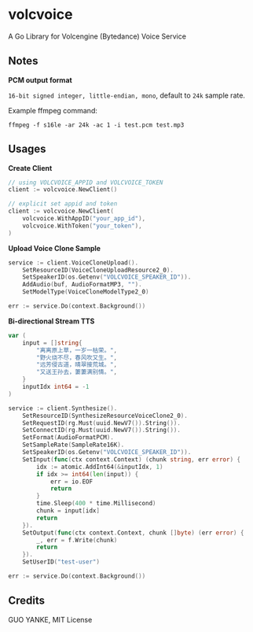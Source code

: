 # volcvoice

A Go Library for Volcengine (Bytedance) Voice Service

## Notes

**PCM output format**

`16-bit signed integer, little-endian, mono`, default to `24k` sample rate.

Example ffmpeg command:

```
ffmpeg -f s16le -ar 24k -ac 1 -i test.pcm test.mp3
```

## Usages

**Create Client**

```go
// using VOLCVOICE_APPID and VOLCVOICE_TOKEN
client := volcvoice.NewClient()

// explicit set appid and token
client := volcvoice.NewClient(
    volcvoice.WithAppID("your_app_id"),
    volcvoice.WithToken("your_token"),
)
```

**Upload Voice Clone Sample**

```go
service := client.VoiceCloneUpload().
	SetResourceID(VoiceCloneUploadResource2_0).
	SetSpeakerID(os.Getenv("VOLCVOICE_SPEAKER_ID")).
	AddAudio(buf, AudioFormatMP3, "").
	SetModelType(VoiceCloneModelType2_0)

err := service.Do(context.Background())
```

**Bi-directional Stream TTS**

```go
var (
	input = []string{
		"离离原上草，一岁一枯荣。",
		"野火烧不尽，春风吹又生。",
		"远芳侵古道，晴翠接荒城。",
		"又送王孙去，萋萋满别情。",
	}
	inputIdx int64 = -1
)

service := client.Synthesize().
	SetResourceID(SynthesizeResourceVoiceClone2_0).
	SetRequestID(rg.Must(uuid.NewV7()).String()).
	SetConnectID(rg.Must(uuid.NewV7()).String()).
	SetFormat(AudioFormatPCM).
	SetSampleRate(SampleRate16K).
	SetSpeakerID(os.Getenv("VOLCVOICE_SPEAKER_ID")).
	SetInput(func(ctx context.Context) (chunk string, err error) {
		idx := atomic.AddInt64(&inputIdx, 1)
		if idx >= int64(len(input)) {
			err = io.EOF
			return
		}
		time.Sleep(400 * time.Millisecond)
		chunk = input[idx]
		return
	}).
	SetOutput(func(ctx context.Context, chunk []byte) (err error) {
		_, err = f.Write(chunk)
		return
	}).
	SetUserID("test-user")

err := service.Do(context.Background())
```

## Credits

GUO YANKE, MIT License
